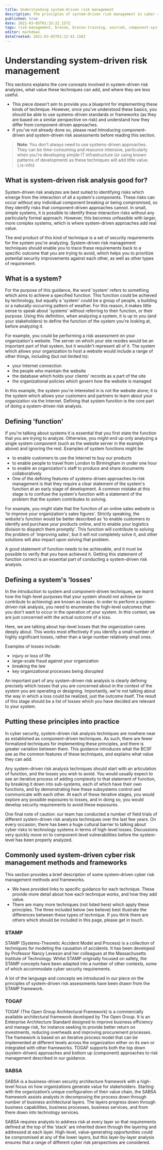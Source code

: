 ```yaml
---
title: Understanding system-driven risk management
description: The principles of system-driven risk management in cyber security.
published: true
date: 2021-03-05T01:33:22.157Z
tags: risk-management, bronze, bronze-training, sourced, component-system-risk
editor: markdown
dateCreated: 2021-03-05T01:32:42.158Z
---
```


# Understanding system-driven risk management
This sections explains the core concepts involved in system-driven risk analyzes, what value these techniques can add, and where they are less useful.

- This piece doesn't aim to provide you a blueprint for implementing these kinds of technique. However, once you've understood these basics, you should be able to use systems-driven standards or frameworks (as they are based on a similar perspective on risk) and understand how they differ from component-driven approaches.
- If you've not already done so, please read Introducing component-driven and system-driven risk assessments before reading this section.

> **Note**: You don't always need to use systems-driven approaches. They can be time-consuming and resource intensive, particularly when you're developing simple IT infrastructure (or using known patterns of development) as these techniques will add little value.
{.is-info}

## What is system-driven risk analysis good for?
System-driven risk analyzes are best suited to identifying risks which emerge from the interaction of all a system's components. These risks can occur without any individual component breaking or being compromised, so they identify risks that component-driven approaches cannot. In small, simple systems, it is possible to identify these interaction risks without any particularly formal approach. However, this becomes unfeasible with larger, more complex systems, which is where system-driven approaches add real value.

The end product of this kind of technique is a set of security requirements for the system you're analyzing. System-driven risk management techniques should enable you to trace these requirements back to a specific outcome that you are trying to avoid, which helps you to prioritize potential security improvements against each other, as well as other types of requirement.

## What is a system?
For the purpose of this guidance, the word 'system' refers to something which aims to achieve a specified function. This function could be achieved by technology, but equally a 'system' could be a group of people, a building or a naturally-occurring pattern of weather. For this reason, it makes little sense to speak about 'systems' without referring to their function, or their purpose. Using this definition, when analyzing a system, it is up to you (and your stakeholders) to define the function of the system you're looking at, before analyzing it.

For example, you could be performing a risk assessment on your organization's website. The server on which your site resides would be an important part of that system, but it wouldn't represent all of it. The system which allows your organization to host a website would include a range of other things, including (but not limited to):

- your Internet connection
- the people who maintain the website
- the database which holds your clients' records as a part of the site
- the organizational policies which govern how the website is managed

In this example, the system you're interested in is not the website alone; it is the system which allows your customers and partners to learn about your organization via the Internet. Defining that system function is the core part of doing a system-driven risk analysis.

## Defining 'function'
If you're talking about systems it is essential that you first state the function that you are trying to analyze. Otherwise, you might end up only analyzing a single system component (such as the website server in the example above) and ignoring the rest. Examples of system functions might be:

- to enable customers to use the Internet to buy our products
- to enable people to travel from London to Birmingham in under one hour
- to enable an organization's staff to produce and share documents collaboratively
- One of the defining features of systems-driven approaches to risk management is that they require a clear statement of the system's function at an early stage of development. A common mistake at this stage is to confuse the system's function with a statement of the problem that the system contributes to solving.

For example, you might state that the function of an online sales website is 'to improve your organization's sales figures'. Strictly speaking, the website's function would be better described as 'to enable customers to identify and purchase your products online, and to enable your logistics division to dispatch them promptly'. This function will contribute to solving the problem of 'improving sales', but it will not completely solve it, and other solutions will also impact upon solving that problem.

A good statement of function needs to be achievable, and it must be possible to verify that you have achieved it. Getting this statement of function correct is an essential part of conducting a system-driven risk analysis.

## Defining a system's 'losses'
In the introduction to system and component-driven techniques, we learnt how the high-level purposes that your system should not achieve (or contribute to achieving) are known as losses. In order to perform a system-driven risk analysis, you need to enumerate the high-level outcomes that you don't want to occur in the operation of your system. In this context, we are just concerned with the actual outcome of a loss.

Here, we are talking about top-level losses that the organization cares deeply about. This works most effectively if you identify a small number of highly significant losses, rather than a large number relatively small ones.

Examples of losses include:

- injury or loss of life
- large-scale fraud against your organization
- breaking the law
- key organizational processes being disrupted

An important part of any system-driven risk analysis is clearly defining precisely which losses that you are concerned about in the context of the system you are operating or designing. Importantly, we're not talking about the way in which a loss could be realized, just the outcome itself. The result of this stage should be a list of losses which you have decided are relevant to your system.

## Putting these principles into practice
In cyber security, system-driven risk analysis techniques are nowhere near as established as component-driven techniques. As such, there are fewer formalized techniques for implementing these principles, and there is greater variation between them. This guidance introduces what the BCSF see as the common features of these techniques, and explains what value they can add.

Any system-driven risk analysis techniques should start with an articulation of function, and the losses you wish to avoid. You would usually expect to see an iterative process of adding complexity to that statement of function, by breaking it down into sub-systems, each of which have their own functions, and by demonstrating how these subsystems control and communicate with each other. At each of these iterative stages, you would explore any possible exposures to losses, and in doing so, you would develop security requirements to avoid these exposures.

One final note of caution: our team has conducted a number of field trials of different system-driven risk analysis techniques over the last few years. On every occasion, there has been a huge cultural barrier to talking about cyber risks to technology systems in terms of high-level losses. Discussions very quickly move on to component-level vulnerabilities before the system-level has been properly analyzed.

## Commonly used system-driven cyber risk management methods and frameworks
This section provides a brief description of some system-driven cyber risk management methods and frameworks.

- We have provided links to specific guidance for each technique. These provide more detail about how each technique works, and how they add value.
- There are many more techniques (not listed here) which apply these principles. The three included below (we believe) best illustrate the differences between these types of technique. If you think there are others which should be included in this page, please get in touch.

### STAMP
STAMP (Systems-Theoretic Accident Model and Process) is a collection of techniques for modeling the causation of accidents. It has been developed by Professor Nancy Leveson and her colleagues at the Massachusetts Institute of Technology. Whilst STAMP originally focused on safety, the STAMP concepts have been adapted into a number of other contexts, some of which accommodate cyber security requirements.

A lot of the language and concepts we introduced in our piece on the principles of system-driven risk assessments have been drawn from the STAMP framework.

### TOGAF
TOGAF (The Open Group Architectural Framework) is a commercially available architectural framework developed by The Open Group. It is an Enterprise Architecture Standard designed to improve business efficiency and manage risk, for instance seeking to provide better return on investments, reducing overheads and improving procurement processes. The framework is based on an iterative process model that can be implemented at different levels across the organization either on its own or integrated with other frameworks. TOGAF supports both the top down (system-driven) approaches and bottom up (component) approaches to risk management described in our guidance.

### SABSA
SABSA is a business-driven security architecture framework with a high-level focus on how organizations generate value for stakeholders. Starting with the organization’s unique configuration of their value chain, the SABSA framework assists analysts in decomposing the process down through number of business architectural layers. The layers progress down through business capabilities, business processes, business services, and from there down into technology services.

SABSA requires analysts to address risk at every layer so that requirements defined at the top of the ‘stack’ are inherited down through the layering and addressed at each layer. High-level, value-generating opportunities could be compromised at any of the lower layers, but this layer-by-layer analysis ensures that a range of different cyber risk perspectives are considered.